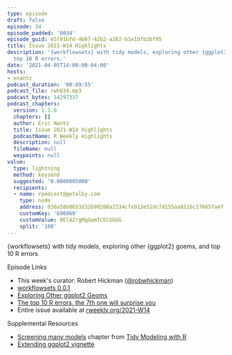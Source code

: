 ```yaml
---
type: episode
draft: false
episode: 34
episode_padded: '0034'
episode_guid: e5f91bfd-4b67-42b2-a282-b1e1bfb3bf95
title: Issue 2021-W14 Highlights
description: '{workflowsets} with tidy models, exploring other {ggplot2} goems, and
  top 10 R errors.'
date: '2021-04-05T14:00:00-04:00'
hosts:
- enantz
podcast_duration: '00:09:55'
podcast_file: rwh034.mp3
podcast_bytes: 14297337
podcast_chapters:
  version: 1.1.0
  chapters: []
  author: Eric Nantz
  title: Issue 2021-W14 Highlights
  podcastName: R Weekly Highlights
  description: null
  fileName: null
  waypoints: null
value:
  type: lightning
  method: keysend
  suggested: '0.0000005000'
  recipients:
  - name: rpodcast@getalby.com
    type: node
    address: 030a58b8653d32b99200a2334cfe913e51dc7d155aa0116c176657a4f1722677a3
    customKey: '696969'
    customValue: 0El4ZrgMqGemTCECGkUG
    split: '100'
---
```

{workflowsets} with tidy models, exploring other {ggplot2} goems, and top 10 R errors

Episode Links

-   This week's curator: Robert Hickman (<a href="https://twitter.com/robwhickman" rel="nofollow">@robwhickman</a>)
-   <a href="https://www.tidyverse.org/blog/2021/03/workflowsets-0-0-1/" rel="nofollow">workflowsets 0.0.1</a>
-   <a href="https://ivelasq.rbind.io/blog/other-geoms/" rel="nofollow">Exploring Other ggplot2 Geoms</a>
-   <a href="https://rtask.thinkr.fr/the-top-10-r-mistakes-the-7th-one-will-surprise-you/" rel="nofollow">The top 10 R errors, the 7th one will surprise you</a>
-   Entire issue available at <a href="https://rweekly.org/2021-W14.html" rel="nofollow">rweekly.org/2021-W14</a>

Supplemental Resources

-   <a href="https://www.tmwr.org/workflow-sets.html" rel="nofollow">Screening many models</a> chapter from <a href="https://www.tmwr.org/" rel="nofollow">Tidy Modeling with R</a>
-   <a href="https://ggplot2.tidyverse.org/articles/extending-ggplot2.html" rel="nofollow">Extending ggplot2 vignette</a>
